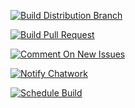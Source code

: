 [![Build Distribution Branch](https://github.com/canhtv-0838/demo-github-actions/actions/workflows/build_distribution_branch.yml/badge.svg)](https://github.com/canhtv-0838/demo-github-actions/actions/workflows/build_distribution_branch.yml)

[![Build Pull Request](https://github.com/canhtv-0838/demo-github-actions/actions/workflows/build_pull_request.yml/badge.svg)](https://github.com/canhtv-0838/demo-github-actions/actions/workflows/build_pull_request.yml)

[![Comment On New Issues](https://github.com/canhtv-0838/demo-github-actions/actions/workflows/comment_issue.yml/badge.svg)](https://github.com/canhtv-0838/demo-github-actions/actions/workflows/comment_issue.yml)

[![Notify Chatwork](https://github.com/canhtv-0838/demo-github-actions/actions/workflows/notify_chatwork.yml/badge.svg)](https://github.com/canhtv-0838/demo-github-actions/actions/workflows/notify_chatwork.yml)

[![Schedule Build](https://github.com/canhtv-0838/demo-github-actions/actions/workflows/schedule_build.yml/badge.svg)](https://github.com/canhtv-0838/demo-github-actions/actions/workflows/schedule_build.yml)
